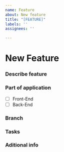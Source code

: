 ```yaml
---
name: Feature
about: New feature
title: "[FEATURE]"
labels: ''
assignees: ''

---
```


# New Feature

### Describe feature

### Part of application
- [ ] Front-End
- [ ] Back-End

### Branch

### Tasks

### Aditional info

